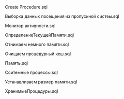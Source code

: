 Create Procedure.sql

Выборка данных посещения из пропускной систеы.sql

Монитор активности.sql

ОпределениеТекущейПамяти.sql

Отнимаем немного памяти.sql

Очищаем процедурный кеш.sql

Память.sql

Сситемные процессы.sql

Устанавливаем размер памяти.sql

ХранимыеПроцедуры.sql
